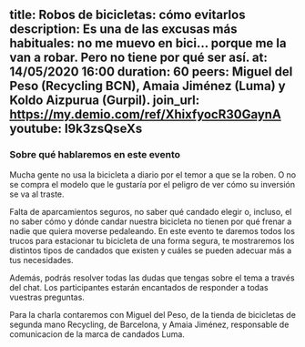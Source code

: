 title: Robos de bicicletas: cómo evitarlos
description: Es una de las excusas más habituales: no me muevo en bici… porque me la van a robar. Pero no tiene por qué ser así.
at: 14/05/2020 16:00
duration: 60
peers: Miguel del Peso (Recycling BCN), Amaia Jiménez (Luma) y Koldo Aizpurua (Gurpil).
join_url: https://my.demio.com/ref/XhixfyocR30GaynA
youtube: I9k3zsQseXs
----
### Sobre qué hablaremos en este evento

Mucha gente no usa la bicicleta a diario por el temor a que se la roben. O no se compra el modelo que le gustaría por el peligro de ver cómo su inversión se va al traste.

Falta de aparcamientos seguros, no saber qué candado elegir o, incluso, el no saber cómo y dónde candar nuestra bicicleta no tienen por qué frenar a nadie que quiera moverse pedaleando. En este evento te daremos todos los trucos para estacionar tu bicicleta de una forma segura, te mostraremos los distintos tipos de candados que existen y cuáles se pueden adecuar más a tus necesidades.

Además, podrás resolver todas las dudas que tengas sobre el tema a través del chat. Los participantes estarán encantados de responder a todas vuestras preguntas.

Para la charla contaremos con Miguel del Peso, de la tienda de bicicletas de segunda mano Recycling, de Barcelona, y Amaia Jiménez, responsable de comunicacion de la marca de candados Luma.
